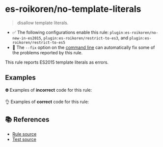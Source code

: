 # es-roikoren/no-template-literals
> disallow template literals.

- ✅ The following configurations enable this rule: `plugin:es-roikoren/no-new-in-es2015`, `plugin:es-roikoren/restrict-to-es3`, and `plugin:es-roikoren/restrict-to-es5`
- 🔧 The `--fix` option on the [command line](https://eslint.org/docs/user-guide/command-line-interface#fixing-problems) can automatically fix some of the problems reported by this rule.

This rule reports ES2015 template literals as errors.

## Examples

⛔ Examples of **incorrect** code for this rule:

<eslint-playground type="bad" code="/*eslint es-roikoren/no-template-literals: error */
const a1 = `foo`
const a2 = `foo${bar}baz`
const a3 = tag`foo`
" />

👌 Examples of **correct** code for this rule:

<eslint-playground type="good" code="/*eslint es-roikoren/no-template-literals: error */
const a1 = &quot;foo&quot;
const a2 = &quot;foo&quot;+bar+&quot;baz&quot;
" />

## 📚 References

- [Rule source](https://github.com/roikoren755/eslint-plugin-es/blob/v0.0.0/src/rules/no-template-literals.ts)
- [Test source](https://github.com/roikoren755/eslint-plugin-es/blob/v0.0.0/tests/src/rules/no-template-literals.ts)
